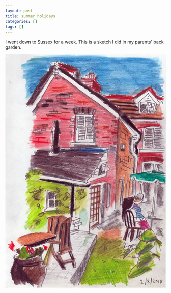 ```yaml
---
layout: post
title: summer holidays
categories: []
tags: []
---
```


I went down to Sussex for a week. This is a sketch I did in my parents' back garden.

[![alt](/assets/img/blog/2018/henfield-house-760w.jpg)](/assets/img/blog/2018/henfield-house-760w.jpg)
